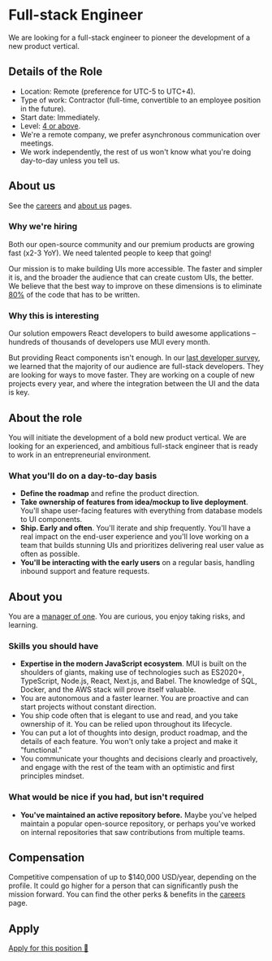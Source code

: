 # Full-stack Engineer

<p class="description">We are looking for a full-stack engineer to pioneer the development of a new product vertical.</p>

## Details of the Role

- Location: Remote (preference for UTC-5 to UTC+4).
- Type of work: Contractor (full-time, convertible to an employee position in the future).
- Start date: Immediately.
- Level: [4 or above](https://docs.google.com/spreadsheets/d/1dDdPD-flNXlgZ0E3ZxVvCDx27RFuhVWJrcfcjNu_I8k/edit#gid=0).
- We're a remote company, we prefer asynchronous communication over meetings.
- We work independently, the rest of us won't know what you're doing day-to-day unless you tell us.

## About us

See the [careers](/company/careers/) and [about us](/about/) pages.

### Why we're hiring

Both our open-source community and our premium products are growing fast (x2-3 YoY).
We need talented people to keep that going!

Our mission is to make building UIs more accessible.
The faster and simpler it is, and the broader the audience that can create custom UIs, the better.
We believe that the best way to improve on these dimensions is to eliminate [80%](https://www.youtube.com/watch?v=GnO7D5UaDig&t=2451s) of the code that has to be written.

### Why this is interesting

Our solution empowers React developers to build awesome applications – hundreds of thousands of developers use MUI every month.

But providing React components isn't enough.
In our [last developer survey](/blog/2020-developer-survey-results/), we learned that the majority of our audience are full-stack developers.
They are looking for ways to move faster.
They are working on a couple of new projects every year, and where the integration between the UI and the data is key.

## About the role

You will initiate the development of a bold new product vertical. We are looking for an experienced, and ambitious full-stack engineer that is ready to work in an entrepreneurial environment.

### What you'll do on a day-to-day basis

- **Define the roadmap** and refine the product direction.
- **Take ownership of features from idea/mockup to live deployment**. You'll shape user-facing features with everything from database models to UI components.
- **Ship. Early and often**. You'll iterate and ship frequently. You'll have a real impact on the end-user experience and you'll love working on a team that builds stunning UIs and prioritizes delivering real user value as often as possible.
- **You'll be interacting with the early users** on a regular basis, handling inbound support and feature requests.

## About you

You are a [manager of one](https://signalvnoise.com/posts/1430-hire-managers-of-one).
You are curious, you enjoy taking risks, and learning.

### Skills you should have

- **Expertise in the modern JavaScript ecosystem**. MUI is built on the shoulders of giants, making use of technologies such as ES2020+, TypeScript, Node.js, React, Next.js, and Babel. The knowledge of SQL, Docker, and the AWS stack will prove itself valuable.
- ​You are autonomous and a faster learner. You are proactive and can start projects without constant direction.
- You ship code often that is elegant to use and read, and you take ownership of it. You can be relied upon throughout its lifecycle.
- You can put a lot of thoughts into design, product roadmap, and the details of each feature. You won't only take a project and make it "functional."
- You communicate your thoughts and decisions clearly and proactively, and engage with the rest of the team with an optimistic and first principles mindset.

### What would be nice if you had, but isn't required

- **You've maintained an active repository before.**
  Maybe you've helped maintain a popular open-source repository, or perhaps you've worked on internal repositories that saw contributions from multiple teams.

## Compensation

Competitive compensation of up to \$140,000 USD/year, depending on the profile. It could go higher for a person that can significantly push the mission forward. You can find the other perks & benefits in the [careers](/company/careers/#perks-amp-benefits) page.

## Apply

[Apply for this position 📮](https://airtable.com/shrdqo1Z6srZXGcvh?prefill_Applying+for=Full-stack%20Engineer)
